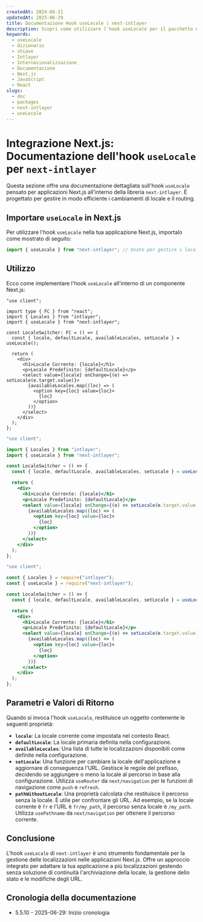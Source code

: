 ```yaml
---
createdAt: 2024-08-11
updatedAt: 2025-06-29
title: Documentazione Hook useLocale | next-intlayer
description: Scopri come utilizzare l'hook useLocale per il pacchetto next-intlayer
keywords:
  - useLocale
  - dizionario
  - chiave
  - Intlayer
  - Internazionalizzazione
  - Documentazione
  - Next.js
  - JavaScript
  - React
slugs:
  - doc
  - packages
  - next-intlayer
  - useLocale
---
```


# Integrazione Next.js: Documentazione dell'hook `useLocale` per `next-intlayer`

Questa sezione offre una documentazione dettagliata sull'hook `useLocale` pensato per applicazioni Next.js all'interno della libreria `next-intlayer`. È progettato per gestire in modo efficiente i cambiamenti di locale e il routing.

## Importare `useLocale` in Next.js

Per utilizzare l'hook `useLocale` nella tua applicazione Next.js, importalo come mostrato di seguito:

```javascript
import { useLocale } from "next-intlayer"; // Usato per gestire i locali e il routing in Next.js
```

## Utilizzo

Ecco come implementare l'hook `useLocale` all'interno di un componente Next.js:

```tsx fileName="src/components/LocaleSwitcher.tsx" codeFormat="typescript"
"use client";

import type { FC } from "react";
import { Locales } from "intlayer";
import { useLocale } from "next-intlayer";

const LocaleSwitcher: FC = () => {
  const { locale, defaultLocale, availableLocales, setLocale } = useLocale();

  return (
    <div>
      <h1>Locale Corrente: {locale}</h1>
      <p>Locale Predefinito: {defaultLocale}</p>
      <select value={locale} onChange={(e) => setLocale(e.target.value)}>
        {availableLocales.map((loc) => (
          <option key={loc} value={loc}>
            {loc}
          </option>
        ))}
      </select>
    </div>
  );
};
```

```jsx fileName="src/components/LocaleSwitcher.mjx" codeFormat="esm"
"use client";

import { Locales } from "intlayer";
import { useLocale } from "next-intlayer";

const LocaleSwitcher = () => {
  const { locale, defaultLocale, availableLocales, setLocale } = useLocale();

  return (
    <div>
      <h1>Locale Corrente: {locale}</h1>
      <p>Locale Predefinito: {defaultLocale}</p>
      <select value={locale} onChange={(e) => setLocale(e.target.value)}>
        {availableLocales.map((loc) => (
          <option key={loc} value={loc}>
            {loc}
          </option>
        ))}
      </select>
    </div>
  );
};
```

```jsx fileName="src/components/LocaleSwitcher.csx" codeFormat="commonjs"
"use client";

const { Locales } = require("intlayer");
const { useLocale } = require("next-intlayer");

const LocaleSwitcher = () => {
  const { locale, defaultLocale, availableLocales, setLocale } = useLocale();

  return (
    <div>
      <h1>Locale Corrente: {locale}</h1>
      <p>Locale Predefinito: {defaultLocale}</p>
      <select value={locale} onChange={(e) => setLocale(e.target.value)}>
        {availableLocales.map((loc) => (
          <option key={loc} value={loc}>
            {loc}
          </option>
        ))}
      </select>
    </div>
  );
};
```

## Parametri e Valori di Ritorno

Quando si invoca l'hook `useLocale`, restituisce un oggetto contenente le seguenti proprietà:

- **`locale`**: La locale corrente come impostata nel contesto React.
- **`defaultLocale`**: La locale primaria definita nella configurazione.
- **`availableLocales`**: Una lista di tutte le localizzazioni disponibili come definite nella configurazione.
- **`setLocale`**: Una funzione per cambiare la locale dell'applicazione e aggiornare di conseguenza l'URL. Gestisce le regole del prefisso, decidendo se aggiungere o meno la locale al percorso in base alla configurazione. Utilizza `useRouter` da `next/navigation` per le funzioni di navigazione come `push` e `refresh`.
- **`pathWithoutLocale`**: Una proprietà calcolata che restituisce il percorso senza la locale. È utile per confrontare gli URL. Ad esempio, se la locale corrente è `fr` e l'URL è `fr/my_path`, il percorso senza locale è `/my_path`. Utilizza `usePathname` da `next/navigation` per ottenere il percorso corrente.

## Conclusione

L'hook `useLocale` di `next-intlayer` è uno strumento fondamentale per la gestione delle localizzazioni nelle applicazioni Next.js. Offre un approccio integrato per adattare la tua applicazione a più localizzazioni gestendo senza soluzione di continuità l'archiviazione della locale, la gestione dello stato e le modifiche degli URL.

## Cronologia della documentazione

- 5.5.10 - 2025-06-29: Inizio cronologia
